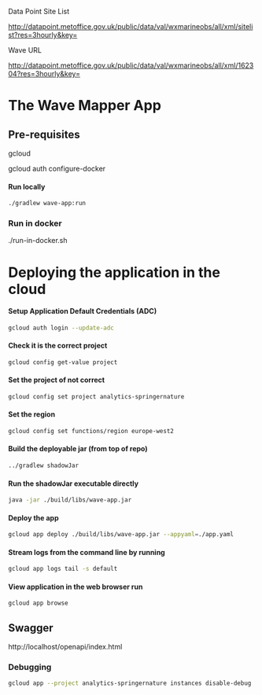 Data Point Site List

http://datapoint.metoffice.gov.uk/public/data/val/wxmarineobs/all/xml/sitelist?res=3hourly&key=<metofficekey>

Wave URL

http://datapoint.metoffice.gov.uk/public/data/val/wxmarineobs/all/xml/162304?res=3hourly&key=<metofficekey>

# The Wave Mapper App

## Pre-requisites
gcloud

gcloud auth configure-docker

#### Run locally
```bash
./gradlew wave-app:run
```

### Run in docker
./run-in-docker.sh

# Deploying the application in the cloud

#### Setup Application Default Credentials (ADC)
```bash
gcloud auth login --update-adc
```

#### Check it is the correct project
```bash
gcloud config get-value project
```
#### Set the project of not correct
```bash
gcloud config set project analytics-springernature
```

#### Set the region
```bash
gcloud config set functions/region europe-west2
```

#### Build the deployable jar (from top of repo)
```bash
../gradlew shadowJar
```

#### Run the shadowJar executable directly
```bash
java -jar ./build/libs/wave-app.jar
```

#### Deploy the app
```bash
gcloud app deploy ./build/libs/wave-app.jar --appyaml=./app.yaml
```

#### Stream logs from the command line by running
```bash
gcloud app logs tail -s default
```

#### View application in the web browser run
```bash
gcloud app browse
```

## Swagger
http://localhost/openapi/index.html

### Debugging
````bash
gcloud app --project analytics-springernature instances disable-debug
````
